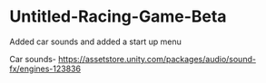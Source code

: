 # Untitled-Racing-Game-Beta

Added car sounds and added a start up menu

Car sounds-
https://assetstore.unity.com/packages/audio/sound-fx/engines-123836
